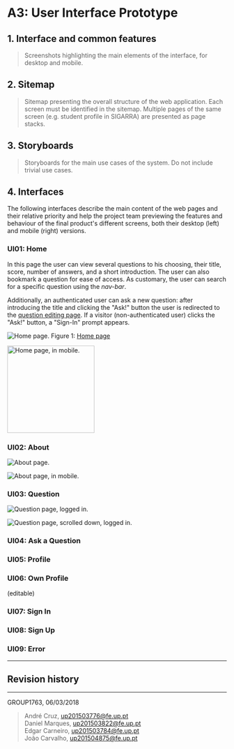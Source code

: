 # A3: User Interface Prototype

## 1. Interface and common features

> Screenshots highlighting the main elements of the interface, for desktop and mobile.

## 2. Sitemap

> Sitemap presenting the overall structure of the web application.
> Each screen must be identified in the sitemap.
> Multiple pages of the same screen (e.g. student profile in SIGARRA) are presented as page stacks.

## 3. Storyboards

> Storyboards for the main use cases of the system.
> Do not include trivial use cases.

## 4. Interfaces

The following interfaces describe the main content of the web pages and their relative priority and help the project team previewing the features and behaviour of the final product's different screens, both their desktop (left) and mobile (right) versions.

### UI01: Home
In this page the user can view several questions to his choosing, their title, score, number of answers, and a short introduction. The user can also bookmark a question for ease of access. As customary, the user can search for a specific question using the _nav-bar_.

Additionally, an authenticated user can ask a new question: after introducing the title and clicking the "Ask!" button the user is redirected to the [question editing page](https://jflcarvalho.github.io/lbaw1763/ask_question.html). If a visitor (non-authenticated user) clicks the "Ask!" button, a "Sign-In" prompt appears.

![Home page.](screenshots/index.png)
Figure 1: [Home page](https://jflcarvalho.github.io/lbaw1763/index.html)


<img src="screenshots/index_mobile_small.png" alt="Home page, in mobile." style="width: 200px;"/>
<!-- ![Home page, in mobile.](screenshots/index_mobile_small.png) -->



### UI02: About

![About page.](screenshots/about.png)

![About page, in mobile.](screenshots/about_mobile_small.png)


### UI03: Question

![Question page, logged in.](screenshots/question(logged).png)

![Question page, scrolled down, logged in.](screenshots/question.png)


### UI04: Ask a Question


### UI05: Profile


### UI06: Own Profile
(editable)

### UI07: Sign In


### UI08: Sign Up


### UI09: Error


***

## Revision history


***

GROUP1763, 06/03/2018

> André Cruz, up201503776@fe.up.pt  
> Daniel Marques, up201503822@fe.up.pt  
> Edgar Carneiro, up201503784@fe.up.pt  
> João Carvalho, up201504875@fe.up.pt  
